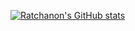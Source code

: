 [![Ratchanon's GitHub stats](https://github-readme-stats.vercel.app/api?username=yooooyyooooy&count_private=true&show_icons=true)](https://github.com/anuraghazra/github-readme-stats)
<!--
**yooooyyooooy/yooooyyooooy** is a ✨ _special_ ✨ repository because its `README.md` (this file) appears on your GitHub profile.

Here are some ideas to get you started:

- 🔭 I’m currently working on ...
- 🌱 I’m currently learning ...
- 👯 I’m looking to collaborate on ...
- 🤔 I’m looking for help with ...
- 💬 Ask me about ...
- 📫 How to reach me: ...
- 😄 Pronouns: ...
- ⚡ Fun fact: ...
-->
